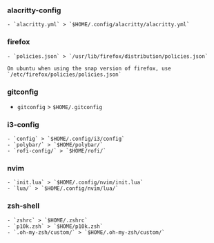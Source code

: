 ### alacritty-config
    - `alacritty.yml` > `$HOME/.config/alacritty/alacritty.yml`

### firefox
    - `policies.json` > `/usr/lib/firefox/distribution/policies.json`
    
    On ubuntu when using the snap version of firefox, use 
    `/etc/firefox/policies/policies.json`
	

### gitconfig
 - `gitconfig` > `$HOME/.gitconfig`

### i3-config
    - `config` > `$HOME/.config/i3/config`
    - `polybar/` > `$HOME/polybar/`
    - `rofi-config/` > `$HOME/rofi/`

### nvim
    - `init.lua` > `$HOME/.config/nvim/init.lua`
    - `lua/` > `$HOME/.config/nvim/lua/`

### zsh-shell
    - `zshrc` > `$HOME/.zshrc`
    - `p10k.zsh` > `$HOME/p10k.zsh`
    - `.oh-my-zsh/custom/` > `$HOME/.oh-my-zsh/custom/`
